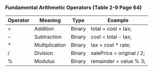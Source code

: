 ### Fundamental Arithmetic Operators (Table 2-9 Page 64)
Operator | Meaning | Type | Example
--- | --- | --- | ---
&plus; | Addition | Binary | total = cost + tax;
&minus;	 | Subtraction | Binary | cost = total - tax;
&ast;	  | Multiplication | Binary | tax = cost * rate;
&sol;	 | Division | Binary | salePrice = original / 2;
&percnt;	 | Modulus | Binary | remainder = value % 3;  
